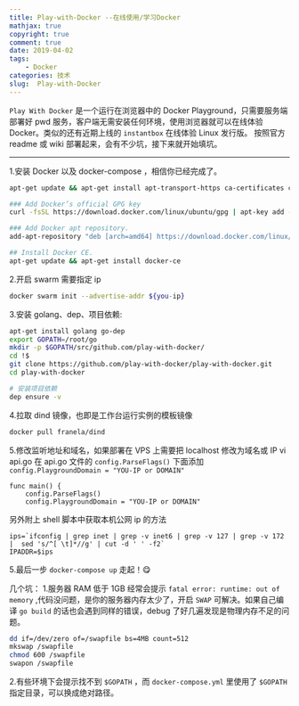 ```yaml
---
title: Play-with-Docker --在线使用/学习Docker
mathjax: true
copyright: true
comment: true
date: 2019-04-02
tags:
    - Docker
categories: 技术
slug:  Play-with-Docker
---
```

`Play With Docker` 是一个运行在浏览器中的 Docker Playground，只需要服务端部署好 pwd 服务，客户端无需安装任何环境，使用浏览器就可以在线体验 Docker。类似的还有近期上线的 `instantbox` 在线体验 Linux 发行版。
按照官方 readme 或 wiki 部署起来，会有不少坑，接下来就开始填坑。

---

1.安装 Docker 以及 docker-compose ，相信你已经完成了。

```bash
apt-get update && apt-get install apt-transport-https ca-certificates curl

### Add Docker’s official GPG key
curl -fsSL https://download.docker.com/linux/ubuntu/gpg | apt-key add -

### Add Docker apt repository.
add-apt-repository "deb [arch=amd64] https://download.docker.com/linux/ubuntu $(lsb_release -cs) stable"

## Install Docker CE.
apt-get update && apt-get install docker-ce
```

2.开启 swarm 需要指定 ip

```bash
docker swarm init --advertise-addr ${you-ip}
```

3.安装 golang、dep、项目依赖:

```bash
apt-get install golang go-dep
export GOPATH=/root/go
mkdir -p $GOPATH/src/github.com/play-with-docker/
cd !$
git clone https://github.com/play-with-docker/play-with-docker.git
cd play-with-docker

# 安装项目依赖
dep ensure -v
```

4.拉取 dind 镜像，也即是工作台运行实例的模板镜像

```bash
docker pull franela/dind
```

5.修改监听地址和域名，如果部署在 VPS 上需要把 localhost 修改为域名或 IP
vi api.go
在 api.go 文件的 `config.ParseFlags()` 下面添加 `config.PlaygroundDomain = "YOU-IP or DOMAIN"`

```golang
func main() {
    config.ParseFlags()
    config.PlaygroundDomain = "YOU-IP or DOMAIN"
```

另外附上 shell 脚本中获取本机公网 ip 的方法

```shell
ips=`ifconfig | grep inet | grep -v inet6 | grep -v 127 | grep -v 172 |  sed 's/^[ \t]*//g' | cut -d ' ' -f2`
IPADDR=$ips
```

5.最后一步 `docker-compose up` 走起！😋

几个坑：
1.服务器 RAM 低于 1GB 经常会提示 `fatal error: runtime: out of memory` ,代码没问题，是你的服务器内存太少了，开启 `SWAP` 可解决。如果自己编译 `go build` 的话也会遇到同样的错误，debug 了好几遍发现是物理内存不足的问题。

```bash
dd if=/dev/zero of=/swapfile bs=4MB count=512
mkswap /swapfile
chmod 600 /swapfile
swapon /swapfile
```

2.有些环境下会提示找不到 `$GOPATH` ，而 `docker-compose.yml` 里使用了 `$GOPATH` 指定目录，可以换成绝对路径。
